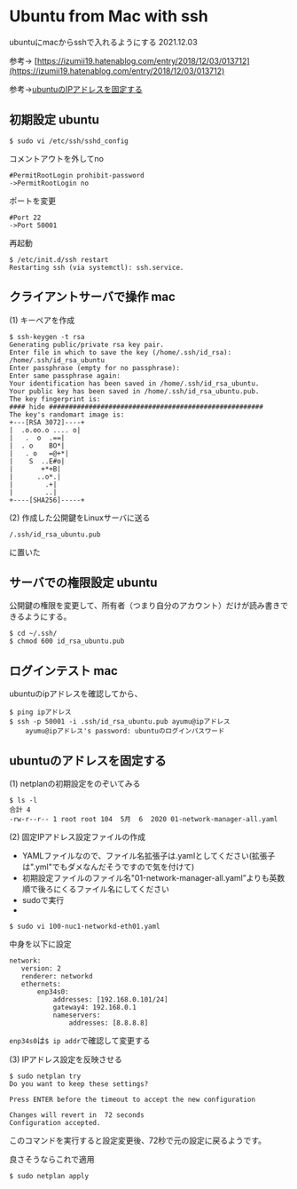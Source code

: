 # Ubuntu from Mac with ssh

ubuntuにmacからsshで入れるようにする
2021.12.03

参考-> [https://izumii19.hatenablog.com/entry/2018/12/03/013712](https://izumii19.hatenablog.com/entry/2018/12/03/013712)

参考->[ubuntuのIPアドレスを固定する](https://note.com/ogs_digilife/n/nb9455f8f5f2b)

## 初期設定 ubuntu

`$ sudo vi /etc/ssh/sshd_config`

コメントアウトを外してno

```
#PermitRootLogin prohibit-password
->PermitRootLogin no
```

ポートを変更

```
#Port 22
->Port 50001
```

再起動

```
$ /etc/init.d/ssh restart
Restarting ssh (via systemctl): ssh.service.
```

## クライアントサーバで操作 mac

(1) キーペアを作成

```
$ ssh-keygen -t rsa
Generating public/private rsa key pair.
Enter file in which to save the key (/home/.ssh/id_rsa): /home/.ssh/id_rsa_ubuntu       
Enter passphrase (empty for no passphrase): 
Enter same passphrase again: 
Your identification has been saved in /home/.ssh/id_rsa_ubuntu.
Your public key has been saved in /home/.ssh/id_rsa_ubuntu.pub.
The key fingerprint is:
#### hide ######################################################
The key's randomart image is:
+---[RSA 3072]----+
|  .o.oo.o .... o|
|   .  o  .==|
|  . o    BO*|
|   . o   =@+*|
|    S  ..E#o|
|       +*+B|
|      ..o*.|
|        .+|
|        ..|
+----[SHA256]-----+
```

(2) 作成した公開鍵をLinuxサーバに送る

`/.ssh/id_rsa_ubuntu.pub`

に置いた

## サーバでの権限設定 ubuntu

公開鍵の権限を変更して、所有者（つまり自分のアカウント）だけが読み書きできるようにする。

```
$ cd ~/.ssh/
$ chmod 600 id_rsa_ubuntu.pub
```

## ログインテスト mac

ubuntuのipアドレスを確認してから、

```
$ ping ipアドレス
$ ssh -p 50001 -i .ssh/id_rsa_ubuntu.pub ayumu@ipアドレス
	ayumu@ipアドレス's password: ubuntuのログインパスワード
```

## ubuntuのアドレスを固定する

(1) netplanの初期設定をのぞいてみる

```
$ ls -l
合計 4
-rw-r--r-- 1 root root 104  5月  6  2020 01-network-manager-all.yaml
```

(2) 固定IPアドレス設定ファイルの作成

- YAMLファイルなので、ファイル名拡張子は.yamlとしてください(拡張子は".yml"でもダメなんだそうですので気を付けて)
- 初期設定ファイルのファイル名"01-network-manager-all.yaml”よりも英数順で後ろにくるファイル名にしてください
- sudoで実行
- 
```
$ sudo vi 100-nuc1-networkd-eth01.yaml
```

中身を以下に設定

```
network:
   version: 2
   renderer: networkd
   ethernets:
       enp34s0:
           addresses: [192.168.0.101/24]
           gateway4: 192.168.0.1
           nameservers:
               addresses: [8.8.8.8]
```

`enp34s0`は`$ ip addr`で確認して変更する

(3) IPアドレス設定を反映させる

```
$ sudo netplan try
Do you want to keep these settings?

Press ENTER before the timeout to accept the new configuration

Changes will revert in  72 seconds
Configuration accepted.
```

このコマンドを実行すると設定変更後、72秒で元の設定に戻るようです。

良さそうならこれで適用

```
$ sudo netplan apply
```
